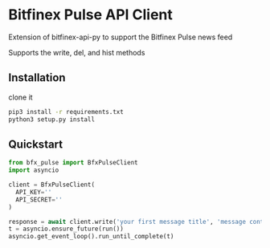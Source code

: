 # Bitfinex Pulse API Client

Extension of bitfinex-api-py to support the Bitfinex Pulse news feed

Supports the write, del, and hist methods

## Installation
clone it
```sh
pip3 install -r requirements.txt
python3 setup.py install
```

## Quickstart
```python
from bfx_pulse import BfxPulseClient
import asyncio

client = BfxPulseClient(
  API_KEY=''
  API_SECRET=''
)

response = await client.write('your first message title', 'message content')
t = asyncio.ensure_future(run())
asyncio.get_event_loop().run_until_complete(t)
```

